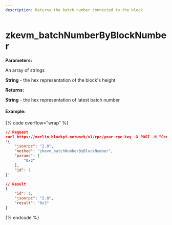```yaml
---
description: Returns the batch number connected to the block
---
```


# zkevm\_batchNumberByBlockNumber

**Parameters:**

An array of strings

**String** - the hex representation of the block's height

**Returns:**

**String** - the hex representation of latest batch number

#### Example:

{% code overflow="wrap" %}
```json
// Request
curl https://merlin.blockpi.network/v1/rpc/your-rpc-key -X POST -H "Content-Type: application/json" --data 
'{
    "jsonrpc": "2.0",
    "method": "zkevm_batchNumberByBlockNumber",
    "params": [
        "0x2"
    ],
    "id": 1
}'

// Result
{
    "id": 1,
    "jsonrpc": "2.0",
    "result": "0x3"
}
```
{% endcode %}
